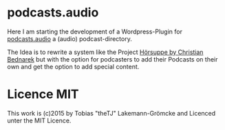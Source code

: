 podcasts.audio
==============
Here I am starting the development of a Wordpress-Plugin for [podcasts.audio](http://podcasts.audio) a (audio) podcast-directory.

The Idea is to rewrite a system like the Project [Hörsuppe by Christian Bednarek](http://hoersuppe.de) but with the option for podcasters to add their Podcasts on their own and get the option to add special content.

Licence MIT
===========
This work is (c)2015 by Tobias "theTJ" Lakemann-Grömcke and Licenced unter the MIT Licence.
